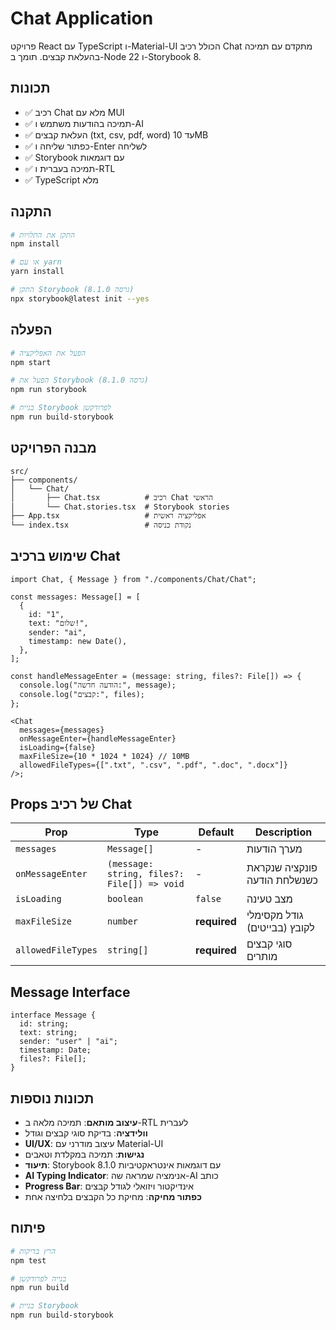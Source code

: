 # Chat Application

פרויקט React עם TypeScript ו-Material-UI הכולל רכיב Chat מתקדם עם תמיכה בהעלאת קבצים. תומך ב-Node 22 ו-Storybook 8.

## תכונות

- ✅ רכיב Chat מלא עם MUI
- ✅ תמיכה בהודעות משתמש ו-AI
- ✅ העלאת קבצים (txt, csv, pdf, word) עד 10MB
- ✅ כפתור שליחה ו-Enter לשליחה
- ✅ Storybook עם דוגמאות
- ✅ תמיכה בעברית ו-RTL
- ✅ TypeScript מלא

## התקנה

```bash
# התקן את התלויות
npm install

# או עם yarn
yarn install

# התקן Storybook (גרסה 8.1.0)
npx storybook@latest init --yes
```

## הפעלה

```bash
# הפעל את האפליקציה
npm start

# הפעל את Storybook (גרסה 8.1.0)
npm run storybook

# בניית Storybook לפרודקשן
npm run build-storybook
```

## מבנה הפרויקט

```
src/
├── components/
│   └── Chat/
│       ├── Chat.tsx          # רכיב Chat הראשי
│       └── Chat.stories.tsx  # Storybook stories
├── App.tsx                   # אפליקציה ראשית
└── index.tsx                 # נקודת כניסה
```

## שימוש ברכיב Chat

```tsx
import Chat, { Message } from "./components/Chat/Chat";

const messages: Message[] = [
  {
    id: "1",
    text: "שלום!",
    sender: "ai",
    timestamp: new Date(),
  },
];

const handleMessageEnter = (message: string, files?: File[]) => {
  console.log("הודעה חדשה:", message);
  console.log("קבצים:", files);
};

<Chat
  messages={messages}
  onMessageEnter={handleMessageEnter}
  isLoading={false}
  maxFileSize={10 * 1024 * 1024} // 10MB
  allowedFileTypes={[".txt", ".csv", ".pdf", ".doc", ".docx"]}
/>;
```

## Props של רכיב Chat

| Prop               | Type                                        | Default      | Description                  |
| ------------------ | ------------------------------------------- | ------------ | ---------------------------- |
| `messages`         | `Message[]`                                 | -            | מערך הודעות                  |
| `onMessageEnter`   | `(message: string, files?: File[]) => void` | -            | פונקציה שנקראת כשנשלחת הודעה |
| `isLoading`        | `boolean`                                   | `false`      | מצב טעינה                    |
| `maxFileSize`      | `number`                                    | **required** | גודל מקסימלי לקובץ (בבייטים) |
| `allowedFileTypes` | `string[]`                                  | **required** | סוגי קבצים מותרים            |

## Message Interface

```tsx
interface Message {
  id: string;
  text: string;
  sender: "user" | "ai";
  timestamp: Date;
  files?: File[];
}
```

## תכונות נוספות

- **עיצוב מותאם**: תמיכה מלאה ב-RTL לעברית
- **וולידציה**: בדיקת סוגי קבצים וגודל
- **UI/UX**: עיצוב מודרני עם Material-UI
- **נגישות**: תמיכה במקלדת וטאבים
- **תיעוד**: Storybook 8.1.0 עם דוגמאות אינטראקטיביות
- **AI Typing Indicator**: אנימציה שמראה שה-AI כותב
- **Progress Bar**: אינדיקטור ויזואלי לגודל קבצים
- **כפתור מחיקה**: מחיקת כל הקבצים בלחיצה אחת

## פיתוח

```bash
# הרץ בדיקות
npm test

# בנייה לפרודקשן
npm run build

# בניית Storybook
npm run build-storybook
```
